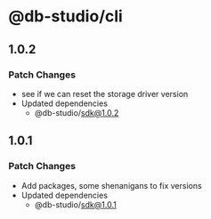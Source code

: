 # @db-studio/cli

## 1.0.2

### Patch Changes

- see if we can reset the storage driver version
- Updated dependencies
  - @db-studio/sdk@1.0.2

## 1.0.1

### Patch Changes

- Add packages, some shenanigans to fix versions
- Updated dependencies
  - @db-studio/sdk@1.0.1
